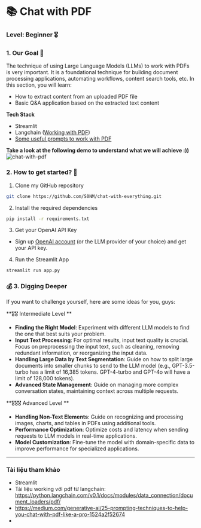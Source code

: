 
# 📚 Chat with PDF 

### **Level**: Beginner 🎖️ 

### 1. Our Goal 🎯

The technique of using Large Language Models (LLMs) to work with PDFs is very important. It is a foundational technique for building document processing applications, automating workflows, content search tools, etc. In this section, you will learn:

- How to extract content from an uploaded PDF file 
- Basic Q&A application based on the extracted text content

**Tech Stack**

- Streamlit
- Langchain ([Working with PDF](https://python.langchain.com/v0.1/docs/modules/data_connection/document_loaders/pdf/))
- [Some useful prompts to work with PDF](https://generativeai.pub/25-prompting-techniques-to-help-you-chat-with-pdf-like-a-pro-1524a2f52674)

**Take a look at the following demo to understand what we will achieve :))**
![chat-with-pdf](https://github.com/S0NM/chat-with-everything/blob/7af4afed918a6d392ab2a1774016267fd8dd54e6/gif/chat-with-pdf.gif)

### 2. How to get started?  🐌

1. Clone my GitHub repository

```bash
git clone https://github.com/S0NM/chat-with-everything.git
```
2. Install the required dependencies

```bash
pip install -r requirements.txt
```
3. Get your OpenAI API Key

- Sign up [OpenAI account](https://platform.openai.com/) (or the LLM provider of your choice) and get your API key.

4. Run the Streamlit App
```bash
streamlit run app.py
```


### 💰 3. Digging Deeper

If you want to challenge yourself, here are some ideas for you, guys:

**🎖️🎖️ Intermediate Level **
- **Finding the Right Model**: Experiment with different LLM models to find the one that best suits your problem.
- **Input Text Processing**: For optimal results, input text quality is crucial. Focus on preprocessing the input text, such as cleaning, removing redundant information, or reorganizing the input data.
- **Handling Large Data by Text Segmentation**: Guide on how to split large documents into smaller chunks to send to the LLM model (e.g., GPT-3.5-turbo has a limit of 16,385 tokens. GPT-4-turbo and GPT-4o will have a limit of 128,000 tokens).
- **Advanced State Management**: Guide on managing more complex conversation states, maintaining context across multiple requests.

**🎖️🎖️🎖️ Advanced Level **
- **Handling Non-Text Elements**: Guide on recognizing and processing images, charts, and tables in PDFs using additional tools.
- **Performance Optimization**: Optimize costs and latency when sending requests to LLM models in real-time applications.
- **Model Customization**: Fine-tune the model with domain-specific data to improve performance for specialized applications.

-----------
### Tài liệu tham khảo
* Streamlit
* Tài liệu working với pdf từ langchain: https://python.langchain.com/v0.1/docs/modules/data_connection/document_loaders/pdf/
* https://medium.com/generative-ai/25-prompting-techniques-to-help-you-chat-with-pdf-like-a-pro-1524a2f52674
* 